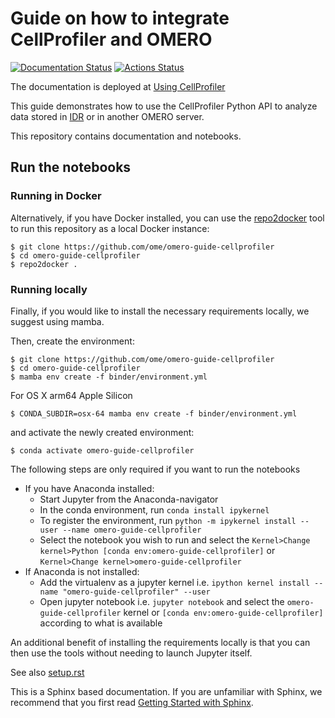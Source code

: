 # Guide on how to integrate CellProfiler and OMERO
[![Documentation Status](https://readthedocs.org/projects/omero-guide-cellprofiler/badge/?version=latest)](https://omero-guides.readthedocs.io/en/latest/cellprofiler/docs/index.html)
[![Actions Status](https://github.com/ome/omero-guide-cellprofiler/workflows/repo2docker/badge.svg)](https://github.com/ome/omero-guide-cellprofiler/actions)


The documentation is deployed at [Using CellProfiler](https://omero-guides.readthedocs.io/en/latest/cellprofiler/docs/index.html)

This guide demonstrates how to use the CellProfiler Python API to analyze data stored in [IDR](https://idr.openmicroscopy.org/) or in another OMERO server.

This repository contains documentation and notebooks.

## Run the notebooks


### Running in Docker

Alternatively, if you have Docker installed, you can use the [repo2docker](https://repo2docker.readthedocs.io/en/latest/)
tool to run this repository as a local Docker instance:


    $ git clone https://github.com/ome/omero-guide-cellprofiler
    $ cd omero-guide-cellprofiler
    $ repo2docker .

### Running locally

Finally, if you would like to install the necessary requirements locally,
we suggest using mamba.

Then, create the environment:

    $ git clone https://github.com/ome/omero-guide-cellprofiler
    $ cd omero-guide-cellprofiler
    $ mamba env create -f binder/environment.yml

For OS X arm64 Apple Silicon

    $ CONDA_SUBDIR=osx-64 mamba env create -f binder/environment.yml

and activate the newly created environment:

    $ conda activate omero-guide-cellprofiler

The following steps are only required if you want to run the notebooks

* If you have Anaconda installed:
  * Start Jupyter from the Anaconda-navigator
  * In the conda environment, run ``conda install ipykernel``
  * To register the environment, run ``python -m ipykernel install --user --name omero-guide-cellprofiler``
  * Select the notebook you wish to run and select the ``Kernel>Change kernel>Python [conda env:omero-guide-cellprofiler]`` or ``Kernel>Change kernel>omero-guide-cellprofiler``
* If Anaconda is not installed:
  * Add the virtualenv as a jupyter kernel i.e. ``ipython kernel install --name "omero-guide-cellprofiler" --user``
  * Open jupyter notebook i.e. ``jupyter notebook`` and select the ``omero-guide-cellprofiler`` kernel or ``[conda env:omero-guide-cellprofiler]`` according to what is available


An additional benefit of installing the requirements locally is that you
can then use the tools without needing to launch Jupyter itself.

See also [setup.rst](https://github.com/ome/omero-guide-cellprofiler/blob/master/docs/setup.rst)


This is a Sphinx based documentation. 
If you are unfamiliar with Sphinx, we recommend that you first read 
[Getting Started with Sphinx](https://docs.readthedocs.io/en/stable/intro/getting-started-with-sphinx.html).
